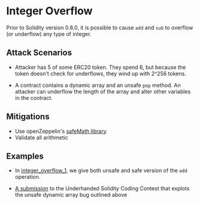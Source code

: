 # Integer Overflow

Prior to Solidity version 0.8.0, it is possible to cause `add` and `sub` to overflow (or underflow) any type of integer.  

## Attack Scenarios

- Attacker has 5 of some ERC20 token. They spend 6, but because the token doesn't check for underflows,
they wind up with 2^256 tokens.

- A contract contains a dynamic array and an unsafe `pop` method. An attacker can underflow the length of
the array and alter other variables in the contract.

## Mitigations

- Use openZeppelin's [safeMath library](https://github.com/OpenZeppelin/openzeppelin-solidity/blob/master/contracts/math/SafeMath.sol)
- Validate all arithmetic

## Examples

- In [integer_overflow_1](interger_overflow_1.sol), we give both unsafe and safe version of
the `add` operation.

- [A submission](https://github.com/Arachnid/uscc/tree/master/submissions-2017/doughoyte) to the Underhanded Solidity Coding Contest that explots the unsafe dynamic array bug outlined above

